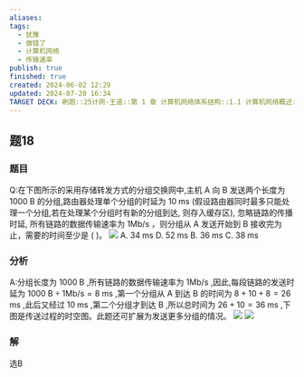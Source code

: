```yaml
---
aliases: 
tags:
  - 犹豫
  - 做错了
  - 计算机网络
  - 传输速率
publish: true
finished: true
created: 2024-06-02 12:29
updated: 2024-07-20 16:34
TARGET DECK: 刷题::25计网-王道::第 1 章 计算机网络体系结构::1.1 计算机网络概述::题18
---
```


## 题18
### 题目
Q:在下图所示的采用存储转发方式的分组交换网中,主机 $\mathrm{A}$ 向 $\mathrm{B}$ 发送两个长度为 ${1000}\mathrm{\;B}$ 的分组,路由器处理单个分组的时延为 ${10}\mathrm{\;{ms}}$ (假设路由器同时最多只能处理一个分组,若在处理某个分组时有新的分组到达, 则存入缓存区), 忽略链路的传播时延, 所有链路的数据传输速率为 $1\mathrm{{Mb}}/\mathrm{s}$ ，则分组从 A 发送开始到 B 接收完为止，需要的时间至少是 ( )。
![](https://img.hwenyi.tech/202407201633509.webp)
A. ${34}\mathrm{\;{ms}}$ D. ${52}\mathrm{\;{ms}}$
B. ${36}\mathrm{\;{ms}}$ C. ${38}\mathrm{\;{ms}}$
### 分析
A:分组长度为 ${1000}\mathrm{\;B}$ ,所有链路的数据传输速率为 $1\mathrm{{Mb}}/\mathrm{s}$ ,因此,每段链路的发送时延为  ${1000}\mathrm{\;B} \div  1\mathrm{{Mb}}/\mathrm{s} = 8\mathrm{\;{ms}}$ ,第一个分组从 $\mathrm{A}$ 到达 $\mathrm{B}$ 的时间为 $8 + {10} + 8 = {26}\mathrm{\;{ms}}$ ,此后又经过 ${10}\mathrm{\;{ms}}$ ,第二个分组才到达 $\mathrm{B}$ ,所以总时间为 ${26} + {10} = {36}\mathrm{\;{ms}}$ ,下图是传送过程的时空图。此题还可扩展为发送更多分组的情况。
![](https://img.hwenyi.tech/202406021524270.webp)
![](https://img.hwenyi.tech/202407201634598.webp)
### 解
选B

